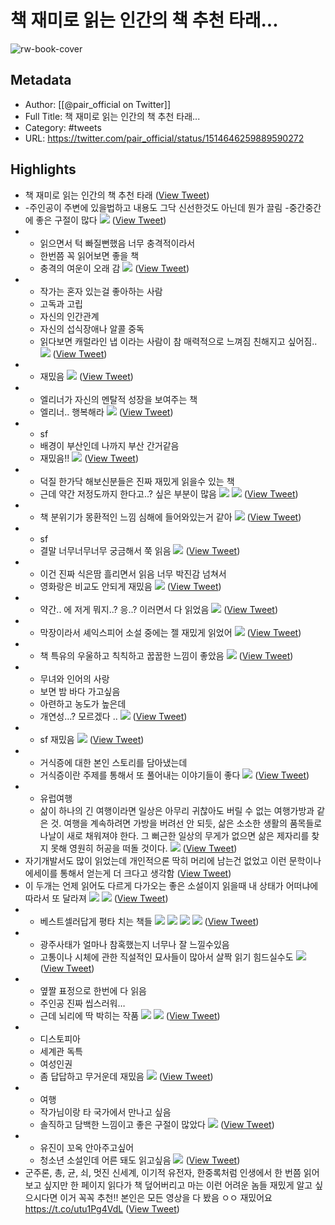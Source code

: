 # 책 재미로 읽는 인간의 책 추천 타래...

![rw-book-cover](https://pbs.twimg.com/profile_images/1510746670069432320/ro51m5F8.jpg)

## Metadata
- Author: [[@pair_official on Twitter]]
- Full Title: 책 재미로 읽는 인간의 책 추천 타래...
- Category: #tweets
- URL: https://twitter.com/pair_official/status/1514646259889590272

## Highlights
- 책 재미로 읽는 인간의 책 추천 타래 ([View Tweet](https://twitter.com/pair_official/status/1514646259889590272))
- -주인공이 주변에 있을법하고 내용도 그닥 신선한것도 아닌데 뭔가 끌림
  -중간중간에 좋은 구절이 많다 
  ![](https://pbs.twimg.com/media/FQUcFssWQAEeFyI.jpg) ([View Tweet](https://twitter.com/pair_official/status/1514647736162869259))
- - 읽으면서 턱 빠질뻔했음 너무 충격적이라서
  - 한번쯤 꼭 읽어보면 좋을 책
  - 충격의 여운이 오래 감 
  ![](https://pbs.twimg.com/media/FQUcW2xWQAMMZu1.jpg) ([View Tweet](https://twitter.com/pair_official/status/1514648030821167106))
- - 작가는 혼자 있는걸 좋아하는 사람
  - 고독과 고립
  - 자신의 인간관계
  - 자신의 섭식장애나 알콜 중독
  - 읽다보면 캐럴라인 냅 이라는 사람이 참 매력적으로 느껴짐 친해지고 싶어짐.. 
  ![](https://pbs.twimg.com/media/FQUdOInWQAIU39j.jpg) ([View Tweet](https://twitter.com/pair_official/status/1514648981678219273))
- - 재밌음 
  ![](https://pbs.twimg.com/media/FQUdXtSWQAIwxv7.jpg) ([View Tweet](https://twitter.com/pair_official/status/1514649144979333129))
- - 엘리너가 자신의 멘탈적 성장을 보여주는 책
  - 엘리너.. 행복해라 
  ![](https://pbs.twimg.com/media/FQUdnv5XwAYhUFl.jpg) ([View Tweet](https://twitter.com/pair_official/status/1514649420519948291))
- - sf
  - 배경이 부산인데 나까지 부산 간거같음
  - 재밌음!! 
  ![](https://pbs.twimg.com/media/FQUdslyXwAALJe4.jpg) ([View Tweet](https://twitter.com/pair_official/status/1514649503571316736))
- - 덕질 한가닥 해보신분들은 진짜 재밌게 읽을수 있는 책
  - 근데 약간 저정도까지 한다고..? 싶은 부분이 많음 
  ![](https://pbs.twimg.com/media/FQUd2kcXEAIzrSa.jpg) 
  ![](https://pbs.twimg.com/media/FQUd2klWYAY0Fwt.jpg) ([View Tweet](https://twitter.com/pair_official/status/1514649675030319104))
- - 책 분위기가 몽환적인 느낌 심해에 들어와있는거 같아 
  ![](https://pbs.twimg.com/media/FQUeB6HWYAEyJPz.jpg) ([View Tweet](https://twitter.com/pair_official/status/1514649869817950211))
- - sf 
  - 결말 너무너무너무 궁금해서 쭉 읽음 
  ![](https://pbs.twimg.com/media/FQUeH1-WUAA6Clq.jpg) ([View Tweet](https://twitter.com/pair_official/status/1514649971836006406))
- - 이건 진짜 식은땀 흘리면서 읽음 너무 박진감 넘쳐서
  - 영화랑은 비교도 안되게 재밌음 
  ![](https://pbs.twimg.com/media/FQUeOsyWYAEsjZO.jpg) ([View Tweet](https://twitter.com/pair_official/status/1514650089813389320))
- - 약간.. 에 저게 뭐지..? 응..? 이러면서 다 읽었음 
  ![](https://pbs.twimg.com/media/FQUeY42XwAcep4L.jpg) ([View Tweet](https://twitter.com/pair_official/status/1514650264707510282))
- - 막장이라서 셰익스피어 소설 중에는 젤 재밌게 읽었어 
  ![](https://pbs.twimg.com/media/FQUegA4X0AUgBBM.jpg) ([View Tweet](https://twitter.com/pair_official/status/1514650387155935243))
- - 책 특유의 우울하고 칙칙하고 꿉꿉한 느낌이 좋았음 
  ![](https://pbs.twimg.com/media/FQUe08yXwAMEE_0.jpg) ([View Tweet](https://twitter.com/pair_official/status/1514650746809196547))
- - 무녀와 인어의 사랑
  - 보면 밤 바다 가고싶음
  - 아련하고 농도가 높은데 
  - 개연성…? 모르겠다 .. 
  ![](https://pbs.twimg.com/media/FQXZjGqX0AUJruo.jpg) ([View Tweet](https://twitter.com/pair_official/status/1514856049152602114))
- - sf 재밌음 
  ![](https://pbs.twimg.com/media/FQXZpM3XwAYuNJb.jpg) ([View Tweet](https://twitter.com/pair_official/status/1514856153724985347))
- - 거식증에 대한 본인 스토리를 담아냈는데
  - 거식증이란 주제를 통해서 또 풀어내는 이야기들이 좋다 
  ![](https://pbs.twimg.com/media/FQXZ1HnXEAMTbVF.jpg) ([View Tweet](https://twitter.com/pair_official/status/1514856358306361350))
- - 유럽여행 
  - 삶이 하나의 긴 여행이라면 일상은 아무리 귀찮아도 버릴 수 없는 여행가방과 같은 것.
  여행을 계속하려면 가방을 버려선 안 되듯, 삶은 소소한 생활의 품목들로 나날이 새로 채워져야 한다. 그 뻐근한 일상의 무게가 없으면 삶은 제자리를 찾지 못해 영원히 허공을 떠돌 것이다. 
  ![](https://pbs.twimg.com/media/FQXaEbiXoAkuFhU.jpg) ([View Tweet](https://twitter.com/pair_official/status/1514856621540794375))
- 자기개발서도 많이 읽었는데 개인적으론 딱히 머리에 남는건 없었고 이런 문학이나 에세이를 통해서 얻는게 더 크다고 생각함 ([View Tweet](https://twitter.com/pair_official/status/1514857393456394243))
- 이 두개는 언제 읽어도 다르게 다가오는 좋은 소설이지 읽을때 내 상태가 어떠냐에 따라서 또 달라져 
  ![](https://pbs.twimg.com/media/FQXcFD0X0AE64FD.jpg) 
  ![](https://pbs.twimg.com/media/FQXcFD1XwAAzOCX.jpg) ([View Tweet](https://twitter.com/pair_official/status/1514858831842533379))
- - 베스트셀러답게 평타 치는 책들 
  ![](https://pbs.twimg.com/media/FQXc1tLXsAU5mQt.jpg) 
  ![](https://pbs.twimg.com/media/FQXc1tKWYAUqd3m.jpg) 
  ![](https://pbs.twimg.com/media/FQXc1tsXEAMQY1l.jpg) 
  ![](https://pbs.twimg.com/media/FQXc1wPWYAgF_Yu.jpg) ([View Tweet](https://twitter.com/pair_official/status/1514859668203622405))
- - 광주사태가 얼마나 참혹했는지 너무나 잘 느낄수있음
  - 고통이나 시체에 관한 직설적인 묘사들이 많아서 살짝 읽기 힘드실수도 
  ![](https://pbs.twimg.com/media/FQXddZOXEAYup2P.jpg) ([View Tweet](https://twitter.com/pair_official/status/1514860349211746310))
- - 옆짤 표정으로 한번에 다 읽음
  - 주인공 진짜 씹스러워…
  - 근데 뇌리에 딱 박히는 작품 
  ![](https://pbs.twimg.com/media/FQXdz8_X0AMwrPY.jpg) 
  ![](https://pbs.twimg.com/media/FQXdz89XEAcI5RT.jpg) ([View Tweet](https://twitter.com/pair_official/status/1514860736887107590))
- - 디스토피아
  - 세계관 독특
  - 여성인권
  - 좀 답답하고 무거운데 재밌음 
  ![](https://pbs.twimg.com/media/FQXetiGWQAINmQd.jpg) ([View Tweet](https://twitter.com/pair_official/status/1514861726197497856))
- - 여행 
  - 작가님이랑 타 국가에서 만나고 싶음
  - 솔직하고 담백한 느낌이고 좋은 구절이 많았다 
  ![](https://pbs.twimg.com/media/FQXg4IdXEAU55xS.jpg) ([View Tweet](https://twitter.com/pair_official/status/1514864107324850182))
- - 유진이 꼬옥 안아주고싶어
  - 청소년 소설인데 어른 돼도 읽고싶음 
  ![](https://pbs.twimg.com/media/FQXhqwJXoAEISba.jpg) ([View Tweet](https://twitter.com/pair_official/status/1514864976741154819))
- 군주론, 총, 균, 쇠, 멋진 신세계, 이기적 유전자, 한중록처럼 인생에서 한 번쯤 읽어보고 싶지만 한 페이지 읽다가 책 덮어버리고 마는 이런 어려운 놈들 재밌게 알고 싶으시다면 이거 꼭꼭 추천!! 본인은 모든 영상을 다 봤음 ㅇㅇ 재밌어요
  https://t.co/utu1Pg4VdL ([View Tweet](https://twitter.com/pair_official/status/1514866390381043712))
